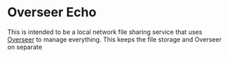 # Overseer Echo

This is intended to be a local network file sharing service that uses [Overseer](https://github.com/sheodox/Overseer) to manage everything.
This keeps the file storage and Overseer on separate 